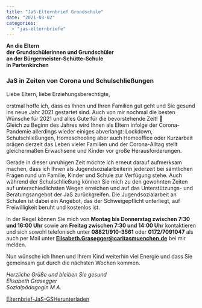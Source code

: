 ```yaml
---
title: "JaS-Elternbrief Grundschule"
date: "2021-03-02"
categories: 
  - "jas-elternbriefe"
---
```


**An die Eltern  [](http://www.volksschule-partenkirchen.de/downloads/Rundschreiben/2020-21/Elternbrief%20JaS%20GS.pdf)  
der Grundschülerinnen und Grundschüler  
an der Bürgermeister-Schütte-Schule  
in Partenkirchen**

### **JaS in Zeiten von Corona und Schulschließungen**

Liebe Eltern, liebe Erziehungsberechtigte,

erstmal hoffe ich, dass es Ihnen und Ihren Familien gut geht und Sie gesund ins neue Jahr 2021 gestartet sind. Auch von mir nochmal die besten Wünsche für 2021 und alles Gute für die bevorstehende Zeit!   
Gleich zu Beginn des Jahres wird Ihnen als Eltern infolge der Corona-Pandemie allerdings wieder einiges abverlangt: Lockdown, Schulschließungen, Homeschooling aber auch Homeoffice oder Kurzarbeit prägen derzeit das Leben vieler Familien und der Corona-Alltag stellt gleichermaßen Erwachsene und Kinder vor große Herausforderungen.

Gerade in dieser unruhigen Zeit möchte ich erneut darauf aufmerksam machen, dass ich Ihnen als Jugendsozialarbeiterin jederzeit bei sämtlichen Fragen rund um Familie, Kinder und Schule zur Verfügung stehe. Auch während der Schulschließung können Sie mich zu den gewohnten Zeiten auf unterschiedlichsten Wegen erreichen und auf das Unterstützungs- und Beratungsangebot der JaS zurückgreifen. Die Jugendsozialarbeit an Schulen ist dabei ein Angebot, das der Schweigepflicht unterliegt, auf Freiwilligkeit beruht und kostenlos ist.

In der Regel können Sie mich von **Montag bis Donnerstag zwischen 7:30 und 16:00 Uhr** sowie am **Freitag zwischen 7:30 und 14:00 Uhr** kontaktieren und sich sowohl telefonisch unter **08821/910-3561** oder **0172/7091047** als auch per Mail unter **[Elisabeth.Grasegger@caritasmuenchen.de](mailto:Elisabeth.Grasegger@caritasmuenchen.de)** bei mir melden.

Nun wünsche ich Ihnen und Ihrem Kind weiterhin viel Energie und dass Sie gemeinsam gut durch die nächsten Wochen kommen.

_Herzliche Grüße und bleiben Sie gesund_  
_Elisabeth Grasegger_  
_Sozialpädagogin M.A._

[Elternbrief-JaS-GS](http://localhost:8888/wp-content/uploads/2021/03/Elternbrief-JaS-GS.pdf)[Herunterladen](http://localhost:8888/wp-content/uploads/2021/03/Elternbrief-JaS-GS.pdf)
